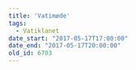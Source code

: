 ```yaml
---
title: 'Vatimøde'
tags:
  - Vatiklanet
date_start: "2017-05-17T17:00:00"
date_end: "2017-05-17T20:00:00"
old_id: 6703
---
```


